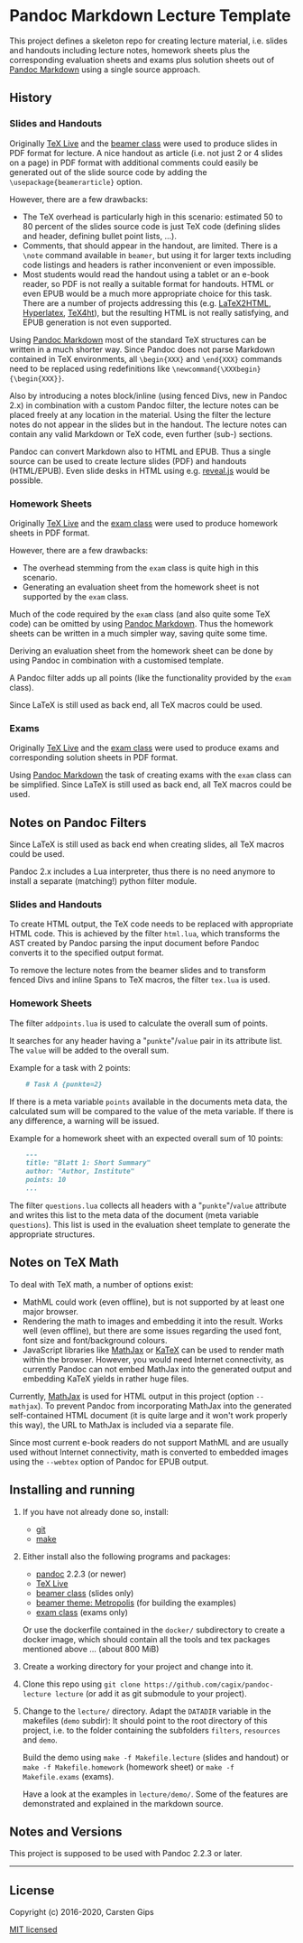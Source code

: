 Pandoc Markdown Lecture Template
================================

This project defines a skeleton repo for creating lecture material, i.e. slides and
handouts including lecture notes, homework sheets plus the corresponding evaluation
sheets and exams plus solution sheets out of [Pandoc Markdown](http://pandoc.org/MANUAL.html)
using a single source approach.


History
-------

### Slides and Handouts

Originally [TeX Live](https://www.tug.org/texlive/) and the
[beamer class](https://www.ctan.org/pkg/beamer) were used to produce
slides in PDF format for lecture. A nice handout as article (i.e. not
just 2 or 4 slides on a page) in PDF format with additional comments
could easily be generated out of the slide source code by adding the
`\usepackage{beamerarticle}` option.

However, there are a few drawbacks:

*   The TeX overhead is particularly high in this scenario: estimated 50 to 80
    percent of the slides source code is just TeX code (defining slides and
    header, defining bullet point lists, ...).
*   Comments, that should appear in the handout, are limited. There is a
    `\note` command available in `beamer`, but using it for larger texts
    including code listings and headers is rather inconvenient or even
    impossible.
*   Most students would read the handout using a tablet or an e-book reader,
    so PDF is not really a suitable format for handouts. HTML or even EPUB
    would be a much more appropriate choice for this task. There are a number
    of projects addressing this (e.g. [LaTeX2HTML](http://www.latex2html.org/),
    [Hyperlatex](http://hyperlatex.sourceforge.net/), [TeX4ht](http://www.tug.org/tex4ht/)),
    but the resulting HTML is not really satisfying, and EPUB generation
    is not even supported.

Using [Pandoc Markdown](http://pandoc.org/MANUAL.html) most of the standard
TeX structures can be written in a much shorter way. Since Pandoc does not
parse Markdown contained in TeX environments, all `\begin{XXX}` and `\end{XXX}`
commands need to be replaced using redefinitions like
`\newcommand{\XXXbegin}{\begin{XXX}}`.

Also by introducing a notes block/inline (using fenced Divs, new in Pandoc 2.x)
in combination with a custom Pandoc filter, the lecture notes can be placed
freely at any location in the material. Using the filter the lecture notes do
not appear in the slides but in the handout. The lecture notes can contain any
valid Markdown or TeX code, even further (sub-) sections.

Pandoc can convert Markdown also to HTML and EPUB. Thus a single source can
be used to create lecture slides (PDF) and handouts (HTML/EPUB). Even slide
desks in HTML using e.g. [reveal.js](http://lab.hakim.se/reveal-js/) would
be possible.


### Homework Sheets

Originally [TeX Live](https://www.tug.org/texlive/) and the
[exam class](https://www.ctan.org/pkg/exam) were used to produce
homework sheets in PDF format.

However, there are a few drawbacks:

*   The overhead stemming from the `exam` class is quite high in this scenario.
*   Generating an evaluation sheet from the homework sheet is not supported by
    the `exam` class.

Much of the code required by the `exam` class (and also quite some TeX code)
can be omitted by using [Pandoc Markdown](http://pandoc.org/MANUAL.html). Thus
the homework sheets can be written in a much simpler way, saving quite some time.

Deriving an evaluation sheet from the homework sheet can be done by using
Pandoc in combination with a customised template.

A Pandoc filter adds up all points (like the functionality provided
by the `exam` class).

Since LaTeX is still used as back end, all TeX macros could be used.


### Exams

Originally [TeX Live](https://www.tug.org/texlive/) and the
[exam class](https://www.ctan.org/pkg/exam) were used to produce
exams and corresponding solution sheets in PDF format.

Using [Pandoc Markdown](http://pandoc.org/MANUAL.html) the task of
creating exams with the `exam` class can be simplified.
Since LaTeX is still used as back end, all TeX macros could be used.


Notes on Pandoc Filters
-----------------------

Since LaTeX is still used as back end when creating slides, all TeX macros
could be used.

Pandoc 2.x includes a Lua interpreter, thus there is no need anymore to install
a separate (matching!) python filter module.


### Slides and Handouts

To create HTML output, the TeX code needs to be replaced with appropriate HTML
code. This is achieved by the filter `html.lua`, which transforms the AST
created by Pandoc parsing the input document before Pandoc converts it to the
specified output format.

To remove the lecture notes from the beamer slides and to transform fenced Divs
and inline Spans to TeX macros, the filter `tex.lua` is used.


### Homework Sheets

The filter `addpoints.lua` is used to calculate the overall sum of points.

It searches for any header having a "`punkte`"/`value` pair in its attribute
list. The `value` will be added to the overall sum.

Example for a task with 2 points:
```markdown
    # Task A {punkte=2}
```

If there is a meta variable `points` available in the documents meta data, the
calculated sum will be compared to the value of the meta variable. If there is
any difference, a warning will be issued.

Example for a homework sheet with an expected overall sum of 10 points:
```markdown
    ---
    title: "Blatt 1: Short Summary"
    author: "Author, Institute"
    points: 10
    ...
```

The filter `questions.lua` collects all headers with a "`punkte`"/`value` attribute
and writes this list to the meta data of the document (meta variable `questions`).
This list is used in the evaluation sheet template to generate the appropriate
structures.


Notes on TeX Math
-----------------

To deal with TeX math, a number of options exist:

*   MathML could work (even offline), but is not supported by at least
    one major browser.
*   Rendering the math to images and embedding it into the result.
    Works well (even offline), but there are some issues regarding the
    used font, font size and font/background colours.
*   JavaScript libraries like [MathJax](https://www.mathjax.org/) or
    [KaTeX](https://github.com/Khan/KaTeX) can be used to render math
    within the browser. However, you would need Internet connectivity, as
    currently Pandoc can not embed MathJax into the generated output and
    embedding KaTeX yields in rather huge files.

Currently, [MathJax](https://www.mathjax.org/) is used for HTML output in
this project (option `--mathjax`). To prevent Pandoc from incorporating MathJax
into the generated self-contained HTML document (it is quite large and it won't
work properly this way), the URL to MathJax is included via a separate file.

Since most current e-book readers do not support MathML and are usually used
without Internet connectivity, math is converted to embedded images using
the `--webtex` option of Pandoc for EPUB output.


Installing and running
----------------------

1.  If you have not already done so, install:

    *   [git](https://git-scm.com/)
    *   [make](https://www.gnu.org/software/make/)

2.  Either install also the following programs and packages:

    *   [pandoc](http://pandoc.org/installing.html) 2.2.3 (or newer)
    *   [TeX Live](http://www.tug.org/texlive/)
    *   [beamer class](https://www.ctan.org/pkg/beamer) (slides only)
    *   [beamer theme: Metropolis](https://github.com/matze/mtheme) (for building the examples)
    *   [exam class](https://www.ctan.org/pkg/exam) (exams only)

    Or use the dockerfile contained in the `docker/` subdirectory to create a docker image,
    which should contain all the tools and tex packages mentioned above ... (about 800 MiB)

3.  Create a working directory for your project and change into it.

4.  Clone this repo using `git clone https://github.com/cagix/pandoc-lecture lecture`
    (or add it as git submodule to your project).

5.  Change to the `lecture/` directory. Adapt the `DATADIR` variable in the
    makefiles (`demo` subdir): It should point to the root directory of this
    project, i.e. to the folder containing the subfolders `filters`, `resources`
    and `demo`.

    Build the demo using `make -f Makefile.lecture` (slides and handout)
    or `make -f Makefile.homework` (homework sheet) or `make -f Makefile.exams`
    (exams).

    Have a look at the examples in `lecture/demo/`. Some of the features
    are demonstrated and explained in the markdown source.


Notes and Versions
------------------

This project is supposed to be used with Pandoc 2.2.3 or later.


---

License
-------

Copyright (c) 2016-2020, Carsten Gips

[MIT licensed](https://opensource.org/licenses/MIT)

